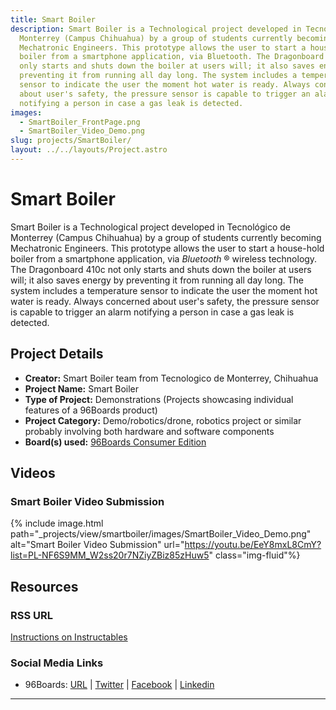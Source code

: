 ```yaml
---
title: Smart Boiler
description: Smart Boiler is a Technological project developed in Tecnológico de
  Monterrey (Campus Chihuahua) by a group of students currently becoming
  Mechatronic Engineers. This prototype allows the user to start a house-hold
  boiler from a smartphone application, via Bluetooth. The Dragonboard 410c not
  only starts and shuts down the boiler at users will; it also saves energy by
  preventing it from running all day long. The system includes a temperature
  sensor to indicate the user the moment hot water is ready. Always concerned
  about user's safety, the pressure sensor is capable to trigger an alarm
  notifying a person in case a gas leak is detected.
images:
  - SmartBoiler_FrontPage.png
  - SmartBoiler_Video_Demo.png
slug: projects/SmartBoiler/
layout: ../../layouts/Project.astro
---
```

# Smart Boiler

Smart Boiler is a Technological project developed in Tecnológico de Monterrey (Campus Chihuahua) by a group of students currently becoming Mechatronic Engineers. This prototype allows the user to start a house-hold boiler from a smartphone application, via _Bluetooth_ ® wireless technology. The Dragonboard 410c not only starts and shuts down the boiler at users will; it also saves energy by preventing it from running all day long. The system includes a temperature sensor to indicate the user the moment hot water is ready. Always concerned about user's safety, the pressure sensor is capable to trigger an alarm notifying a person in case a gas leak is detected.

## Project Details

- **Creator:** Smart Boiler team from Tecnologico de Monterrey, Chihuahua
- **Project Name:** Smart Boiler
- **Type of Project:** Demonstrations (Projects showcasing individual features of a 96Boards product)
- **Project Category:** Demo/robotics/drone, robotics project or similar probably involving both hardware and software components
- **Board(s) used:** [96Boards Consumer Edition](https://www.96boards.org/products/ce/)

## Videos

### Smart Boiler Video Submission
{% include image.html path="_projects/view/smartboiler/images/SmartBoiler_Video_Demo.png" alt="Smart Boiler Video Submission" url="https://youtu.be/EeY8mxL8CmY?list=PL-NF6S9MM_W2ss20r7NZiyZBiz85zHuw5" class="img-fluid"%}

## Resources

### RSS URL

[Instructions on Instructables](http://www.instructables.com/id/Easy-Shower-Qualcomm-DragonBoard-96boards/)

### Social Media Links

- 96Boards: [URL](https://www.96boards.org/) &#124; [Twitter](https://twitter.com/96boards) &#124; [Facebook](https://www.facebook.com/96Boards) &#124; [Linkedin](https://www.linkedin.com/company/{{site.linkedin_username}}/)


***
